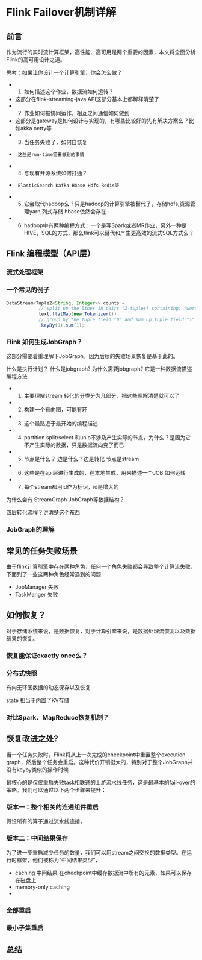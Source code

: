 # Flink Failover机制详解




##  前言

  作为流行的实时流计算框架，高性能、高可用是两个重要的因素，本文将全面分析Flink的高可用设计之道。 
  
   思考：如果让你设计一个计算引擎，你会怎么做？
   
 * 1. 如何描述这个作业，数据流如何运转？
 *    这部分在flink-streaming-java API这部分基本上都解释清楚了
 * 2. 作业如何被协同运作，相互之间通信如何做到
 *    这部分是gateway是如何设计与实现的，有哪些比较好的先有解决方案么？比如akka netty等
 * 3. 当任务失败了，如何自恢复
 *      这些是run-time需要做到的事情
 * 4. 与现有开源系统如何打通？
 *      ElasticSearch Kafka Hbase Hdfs Redis等
 * 5. 它会取代hadoop么？只是hadoop的计算引擎被替代了，存储hdfs,资源管理yarn,列式存储 hbase依然会存在
 * 6. hadoop中有两种编程方式：一个是写Spark或者MR作业，另外一种是HIVE，SQL的方式，那么flink可以替代和产生更高效的流式SQL方式么？


## Flink 编程模型（API层）

### 流式处理框架

### 一个常见的例子
``` java 
DataStream<Tuple2<String, Integer>> counts =
			// split up the lines in pairs (2-tuples) containing: (word,1)
			text.flatMap(new Tokenizer())
			// group by the tuple field "0" and sum up tuple field "1"
			.keyBy(0).sum(1);
```

### Flink 如何生成JobGraph？
 这部分需要着重理解下JobGraph，因为后续的失败场景恢复是基于此的。

什么是执行计划？
什么是jobgraph? 为什么需要jobgraph? 它是一种数据流描述编程方法
 
 * 1. 主要理解stream 转化的分类分为几部分，把这些理解清楚就可以了
 * 2. 构建一个有向图，可能有环
 * 3. 这个最贴近于最开始的编程描述
 * 4. partition split/select 和unio不涉及产生实际的节点，为什么？是因为它不产生实际的数据，只是数据流向变了而已
 * 5. 节点是什么？ 边是什么？边是转化 节点是stream
 * 6. 这些是在api层进行生成的，在本地生成，用来描述一个JOB 如何运转
 * 7. 每个stream都用id作为标识，id是增大的
 
 为什么会有 StreamGraph JobGraph等数据结构？

四层转化流程？讲清楚这个东西


### JobGraph的理解


## 常见的任务失败场景
由于flink计算引擎中存在两种角色，任何一个角色失败都会导致整个计算流失败，下面列了一些这两种角色经常遇到的问题

* JobManager 失败
*  TaskManger 失败
 

## 如何恢复？
对于存储系统来说，是数据恢复，对于计算引擎来说，是数据处理流恢复以及数据结果的恢复。

### 恢复能保证exactly once么？

### 分布式快照

有向无环图数据的动态保存以及恢复

state 相当于内置了KV存储

###  对比Spark、MapReduce恢复机制？




## 恢复改进之处?
  当一个任务失败时，Flink将从上一次完成的checkpoint中重置整个execution graph，然后整个任务会重启。这种代价开销挺大的，特别对于整个JobGraph并没有keyby类似的操作时候

最核心的是仅仅重启失败task相联通的上游流水线任务，这是最基本的fail-over的策略。我们可以通过以下两个步骤来提升：

###  版本一：整个相关的连通组件重启
假设所有的算子通过流水线连接，
###  版本二：中间结果保存
为了进一步重启减少任务的数量，我们可以用stream之间交换的数据类型。在运行时框架，他们被称为“中间结果类型”，

*  caching 中间结果   在checkpoint中缓存数据流中所有的元素，如果可以保存在磁盘上
*  memory-only caching
*  

###  全部重启

###  最小子集重启

##  总结


